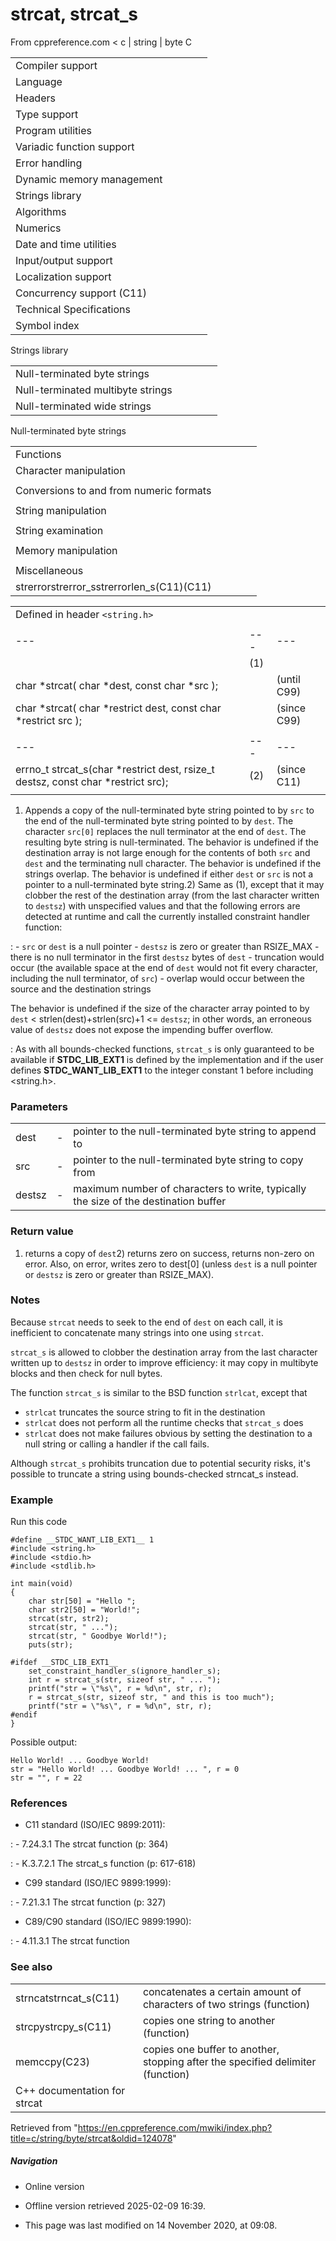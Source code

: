 # strcat, strcat_s

From cppreference.com
< c‎ | string‎ | byte
 C

|  |  |  |  |  |
| --- | --- | --- | --- | --- |
| Compiler support | | | | |
| Language | | | | |
| Headers | | | | |
| Type support | | | | |
| Program utilities | | | | |
| Variadic function support | | | | |
| Error handling | | | | |
| Dynamic memory management | | | | |
| Strings library | | | | |
| Algorithms | | | | |
| Numerics | | | | |
| Date and time utilities | | | | |
| Input/output support | | | | |
| Localization support | | | | |
| Concurrency support (C11) | | | | |
| Technical Specifications | | | | |
| Symbol index | | | | |

 Strings library

|  |  |  |  |  |
| --- | --- | --- | --- | --- |
| Null-terminated byte strings | | | | |
| Null-terminated multibyte strings | | | | |
| Null-terminated wide strings | | | | |

 Null-terminated byte strings

|  |  |  |  |  |
| --- | --- | --- | --- | --- |
| Functions | | | | |
| Character manipulation | | | | |
| |  |  |  |  |  | | --- | --- | --- | --- | --- | | isalnum | | | | | | isalpha | | | | | | islower | | | | | | isupper | | | | | | isdigit | | | | | | isxdigit | | | | | | isblank(C99) | | | | | | |  |  |  |  |  | | --- | --- | --- | --- | --- | | iscntrl | | | | | | isgraph | | | | | | isspace | | | | | | isprint | | | | | | ispunct | | | | | | tolower | | | | | | toupper | | | | | |
| Conversions to and from numeric formats | | | | |
| |  |  |  |  |  | | --- | --- | --- | --- | --- | | atoiatolatoll(C99) | | | | | | atof | | | | | | strtolstrtoll(C99) | | | | | | strtoulstrtoull(C99) | | | | | | |  |  |  |  |  | | --- | --- | --- | --- | --- | | strtoimaxstrtoumax(C99)(C99) | | | | | | strtofstrtodstrtold(C99)(C99) | | | | | | strfromfstrfromdstrfroml(C23)(C23)(C23) | | | | | |
| String manipulation | | | | |
| |  |  |  |  |  | | --- | --- | --- | --- | --- | | strcpystrcpy_s(C11) | | | | | | strncpystrncpy_s(C11) | | | | | | ****strcatstrcat_s****(C11) | | | | | | |  |  |  |  |  | | --- | --- | --- | --- | --- | | strncatstrncat_s(C11) | | | | | | strxfrm | | | | | | strdup(C23) | | | | | | strndup(C23) | | | | | |  | | | | | |
| String examination | | | | |
| |  |  |  |  |  | | --- | --- | --- | --- | --- | | strlenstrnlen_s(C11) | | | | | | strcmp | | | | | | strncmp | | | | | | strcoll | | | | | | strchr | | | | | | strrchr | | | | | | |  |  |  |  |  | | --- | --- | --- | --- | --- | | strspn | | | | | | strcspn | | | | | | strpbrk | | | | | | strstr | | | | | | strtokstrtok_s(C11) | | | | | |  | | | | | |
| Memory manipulation | | | | |
| |  |  |  |  |  | | --- | --- | --- | --- | --- | | memchr | | | | | | memcmp | | | | | | memsetmemset_explicitmemset_s(C23)(C11) | | | | | | |  |  |  |  |  | | --- | --- | --- | --- | --- | | memcpymemcpy_s(C11) | | | | | | memmovememmove_s(C11) | | | | | | memccpy(C23) | | | | | |
| Miscellaneous | | | | |
| strerrorstrerror_sstrerrorlen_s(C11)(C11) | | | | |

|  |  |  |
| --- | --- | --- |
| Defined in header `<string.h>` |  |  |
|  |  |  |
| --- | --- | --- |
|  | (1) |  |
| char \*strcat( char \*dest, const char \*src ); |  | (until C99) |
| char \*strcat( char \*restrict dest, const char \*restrict src ); |  | (since C99) |
|  |  |  |
| --- | --- | --- |
| errno_t strcat_s(char \*restrict dest, rsize_t destsz, const char \*restrict src); | (2) | (since C11) |
|  |  |  |

1) Appends a copy of the null-terminated byte string pointed to by `src` to the end of the null-terminated byte string pointed to by `dest`. The character `src[0]` replaces the null terminator at the end of `dest`. The resulting byte string is null-terminated. The behavior is undefined if the destination array is not large enough for the contents of both `src` and `dest` and the terminating null character. The behavior is undefined if the strings overlap. The behavior is undefined if either `dest` or `src` is not a pointer to a null-terminated byte string.2) Same as (1), except that it may clobber the rest of the destination array (from the last character written to `destsz`) with unspecified values and that the following errors are detected at runtime and call the currently installed constraint handler function:

:   - `src` or `dest` is a null pointer
    - `destsz` is zero or greater than RSIZE_MAX
    - there is no null terminator in the first `destsz` bytes of `dest`
    - truncation would occur (the available space at the end of `dest` would not fit every character, including the null terminator, of `src`)
    - overlap would occur between the source and the destination strings

 The behavior is undefined if the size of the character array pointed to by `dest` < strlen(dest)+strlen(src)+1 <= `destsz`; in other words, an erroneous value of `destsz` does not expose the impending buffer overflow.

:   As with all bounds-checked functions, `strcat_s` is only guaranteed to be available if __STDC_LIB_EXT1__ is defined by the implementation and if the user defines __STDC_WANT_LIB_EXT1__ to the integer constant 1 before including <string.h>.

### Parameters

|  |  |  |
| --- | --- | --- |
| dest | - | pointer to the null-terminated byte string to append to |
| src | - | pointer to the null-terminated byte string to copy from |
| destsz | - | maximum number of characters to write, typically the size of the destination buffer |

### Return value

1) returns a copy of `dest`2) returns zero on success, returns non-zero on error. Also, on error, writes zero to dest[0] (unless `dest` is a null pointer or `destsz` is zero or greater than RSIZE_MAX).

### Notes

Because `strcat` needs to seek to the end of `dest` on each call, it is inefficient to concatenate many strings into one using `strcat`.

`strcat_s` is allowed to clobber the destination array from the last character written up to `destsz` in order to improve efficiency: it may copy in multibyte blocks and then check for null bytes.

The function `strcat_s` is similar to the BSD function `strlcat`, except that

- `strlcat` truncates the source string to fit in the destination
- `strlcat` does not perform all the runtime checks that `strcat_s` does
- `strlcat` does not make failures obvious by setting the destination to a null string or calling a handler if the call fails.

Although `strcat_s` prohibits truncation due to potential security risks, it's possible to truncate a string using bounds-checked strncat_s instead.

### Example

Run this code

```
#define __STDC_WANT_LIB_EXT1__ 1
#include <string.h> 
#include <stdio.h>
#include <stdlib.h>
 
int main(void) 
{
    char str[50] = "Hello ";
    char str2[50] = "World!";
    strcat(str, str2);
    strcat(str, " ...");
    strcat(str, " Goodbye World!");
    puts(str);
 
#ifdef __STDC_LIB_EXT1__
    set_constraint_handler_s(ignore_handler_s);
    int r = strcat_s(str, sizeof str, " ... ");
    printf("str = \"%s\", r = %d\n", str, r);
    r = strcat_s(str, sizeof str, " and this is too much");
    printf("str = \"%s\", r = %d\n", str, r);
#endif
}

```

Possible output:

```
Hello World! ... Goodbye World!
str = "Hello World! ... Goodbye World! ... ", r = 0
str = "", r = 22

```

### References

- C11 standard (ISO/IEC 9899:2011):

:   - 7.24.3.1 The strcat function (p: 364)

:   - K.3.7.2.1 The strcat_s function (p: 617-618)

- C99 standard (ISO/IEC 9899:1999):

:   - 7.21.3.1 The strcat function (p: 327)

- C89/C90 standard (ISO/IEC 9899:1990):

:   - 4.11.3.1 The strcat function

### See also

|  |  |
| --- | --- |
| strncatstrncat_s(C11) | concatenates a certain amount of characters of two strings   (function) |
| strcpystrcpy_s(C11) | copies one string to another   (function) |
| memccpy(C23) | copies one buffer to another, stopping after the specified delimiter   (function) |
| C++ documentation for strcat | |

Retrieved from "<https://en.cppreference.com/mwiki/index.php?title=c/string/byte/strcat&oldid=124078>"

##### Navigation

- Online version
- Offline version retrieved 2025-02-09 16:39.

- This page was last modified on 14 November 2020, at 09:08.